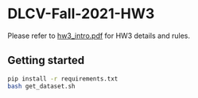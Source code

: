 # DLCV-Fall-2021-HW3

Please refer to [hw3_intro.pdf](https://drive.google.com/file/d/1x4a_j7v7w4FqFumNAe_f1hIE69oijvnt/view?usp=sharing) for HW3 details and rules.

## Getting started
```bash
pip install -r requirements.txt
bash get_dataset.sh
```
